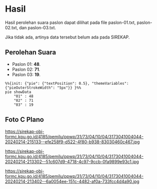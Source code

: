 # Hasil

Hasil perolehan suara paslon dapat dilihat pada file paslon-01.txt, paslon-02.txt, dan paslon-03.txt.

Jika tidak ada, artinya data tersebut belum ada pada SIREKAP.

## Perolehan Suara

 * Paslon 01: **48**.
 * Paslon 02: **71**.
 * Paslon 03: **19**.

```mermaid
%%{init: {"pie": {"textPosition": 0.5}, "themeVariables": {"pieOuterStrokeWidth": "5px"}} }%%
pie showData
    "01" : 48
    "02" : 71
    "03" : 19
```
## Foto C Plano

https://sirekap-obj-formc.kpu.go.id/4185/pemilu/ppwp/31/73/04/10/04/3173041004044-20240214-215133--efe258f9-d522-4f80-b938-83030460c467.jpg

https://sirekap-obj-formc.kpu.go.id/4185/pemilu/ppwp/31/73/04/10/04/3173041004044-20240214-213302--51c607d9-4718-4c97-9ccb-0fa9899e93c1.jpg

https://sirekap-obj-formc.kpu.go.id/4185/pemilu/ppwp/31/73/04/10/04/3173041004044-20240214-213402--6a0054ee-151c-4482-af0a-733fcc4d4a90.jpg
